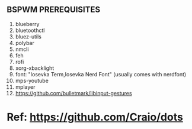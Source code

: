 ## BSPWM PREREQUISITES
1. blueberry
2. bluetoothctl
3. bluez-utils
4. polybar
5. nmcli
6. feh
7. rofi
8. xorg-xbacklight
9. font: "Iosevka Term,Iosevka Nerd Font" (usually comes with nerdfont)
10. mps-youtube
11. mplayer
12. https://github.com/bulletmark/libinput-gestures

# Ref: https://github.com/Craio/dots
